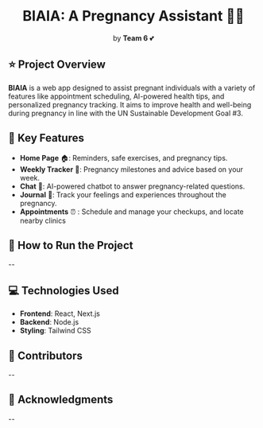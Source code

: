 <p align="center"><img src="your-logo-link.png" alt=""></p>

<h1 align="center">BIAIA: A Pregnancy Assistant 🤰💖</h1>
<p align="center">by <strong>Team 6</strong> 💕</p>

## ⭐ Project Overview
**BIAIA** is a web app designed to assist pregnant individuals with a variety of features like appointment scheduling, AI-powered health tips, and personalized pregnancy tracking. It aims to improve health and well-being during pregnancy in line with the UN Sustainable Development Goal #3.

## 📱 Key Features
- **Home Page** 🏠: Reminders, safe exercises, and pregnancy tips.
- **Weekly Tracker** 📅: Pregnancy milestones and advice based on your week.
- **Chat** 💬: AI-powered chatbot to answer pregnancy-related questions.
- **Journal** 📓: Track your feelings and experiences throughout the pregnancy.
- **Appointments** ⏰ :  Schedule and manage your checkups, and locate nearby clinics
## 🔧 How to Run the Project
--
## 💻 Technologies Used
- **Frontend**: React, Next.js
- **Backend**: Node.js
- **Styling**: Tailwind CSS

## 👥 Contributors
-- 
## 🌷 Acknowledgments
--